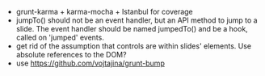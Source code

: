 * grunt-karma + karma-mocha + Istanbul for coverage
* jumpTo() should not be an event handler, but an API method to jump to a slide.
  The event handler should be named jumpedTo() and be a hook, called on
  'jumped' events.
* get rid of the assumption that controls are within slides' elements. Use
  absolute references to the DOM?
* use https://github.com/vojtajina/grunt-bump
